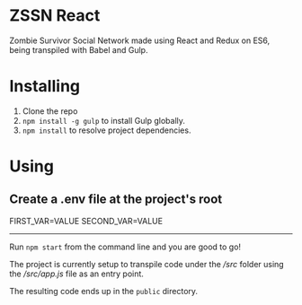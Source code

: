 # ZSSN React

Zombie Survivor Social Network made using React and Redux on ES6, being transpiled with Babel and Gulp.


# Installing

1. Clone the repo
2. `npm install -g gulp` to install Gulp globally.
3. `npm install` to resolve project dependencies.

# Using

Create a .env file at the project's root
---------------------
FIRST_VAR=VALUE
SECOND_VAR=VALUE

---------------------

Run `npm start` from the command line and you are good to go!

The project is currently setup to transpile code under the _/src_ folder using the _/src/app.js_ file as an entry point.

The resulting code ends up in the `public` directory.
